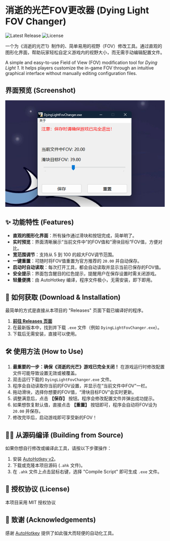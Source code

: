 
# 消逝的光芒FOV更改器 (Dying Light FOV Changer)

![Latest Release](https://img.shields.io/github/v/release/kamjin3086/DyingLightChangeFOV)
![License](https://img.shields.io/github/license/kamjin3086/DyingLightChangeFOV)

一个为《消逝的光芒1》制作的、简单易用的视野（FOV）修改工具。通过直观的图形化界面，帮助玩家轻松自定义游戏内的视野大小，而无需手动编辑配置文件。

A simple and easy-to-use Field of View (FOV) modification tool for *Dying Light 1*. It helps players customize the in-game FOV through an intuitive graphical interface without manually editing configuration files.

## 界面预览 (Screenshot)

![程序截图](screenshot1.png)

## ✨ 功能特性 (Features)

* **直观的图形化界面**：所有操作通过滑块和按钮完成，简单明了。
* **实时预览**：界面清晰展示“当前文件中”的FOV值和“滑块目标”FOV值，方便对比。
* **宽范围调节**：支持从 5 到 100 的超大FOV调节范围。
* **一键重置**：可随时将FOV值重置为官方推荐的 `20.00` 并自动保存。
* **启动时自动读取**：每次打开工具，都会自动读取并显示当前已保存的FOV值。
* **安全提示**：界面包含醒目的红色提示，提醒用户在保存设置时需关闭游戏。
* **轻量便携**：由 AutoHotkey 编译，程序文件极小，无需安装，即下即用。

## 🚀 如何获取 (Download & Installation)

最简单的方式是直接从本项目的 "Releases" 页面下载已编译好的程序。

1.  **[前往 Releases 页面](https://github.com/你的GitHub用户名/你的仓库名/releases)**
2.  在最新版本中，找到并下载 `.exe` 文件（例如 `DyingLightFovChanger.exe`）。
3.  下载后无需安装，直接可以使用。

## 🛠️ 使用方法 (How to Use)

1.  **最重要的一步：确保《消逝的光芒》游戏已完全关闭！** 在游戏运行时修改配置文件可能导致设置无效或被覆盖。
2.  双击运行下载的 `DyingLightFovChanger.exe` 文件。
3.  程序会自动读取你当前的FOV设置，并显示在“当前文件中FOV”一栏。
4.  拖动滑块，选择你想要的FOV值，“滑块目标FOV”会实时更新。
5.  调整满意后，点击 **【保存】** 按钮。程序会修改配置文件并弹出成功提示。
6.  如果想恢复默认值，直接点击 **【重置】** 按钮即可，程序会自动将FOV设为 `20.00` 并保存。
7.  修改完毕后，启动游戏即可享受新的FOV！

## 👨‍💻 从源码编译 (Building from Source)

如果你想自行修改或编译此工具，请按以下步骤操作：

1.  安装 [AutoHotkey v2](https://www.autohotkey.com/)。
2.  下载或克隆本项目源码 (`.ahk` 文件)。
3.  在 `.ahk` 文件上点击鼠标右键，选择 "Compile Script" 即可生成 `.exe` 文件。

## 📄 授权协议 (License)

本项目采用 MIT 授权协议


## 🙏 致谢 (Acknowledgements)

感谢 [AutoHotkey](https://www.autohotkey.com/) 提供了如此强大而轻便的自动化工具。
